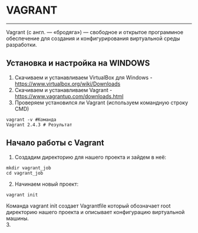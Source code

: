 # VAGRANT
_ _ _
Vagrant (с англ. — «бродяга») — свободное и открытое программное обеспечение для создания и конфигурирования виртуальной среды разработки.

## Установка и настройка на WINDOWS
1. Скачиваем и устанавливаем VirtualBox для Windows - https://www.virtualbox.org/wiki/Downloads
2. Скачиваем и устанавливаем Vagrant - https://www.vagrantup.com/downloads.html
3. Проверяем установился ли Vagrant (используем командную строку CMD)
```
vagrant -v #Команда
Vagrant 2.4.3 # Результат
```

## Начало работы с Vagrant
1. Создадим директорию для нашего  проекта и зайдем в неё:
```
mkdir vagrant_job
cd vagrant_job
```
2. Начинаем новый проект:
```
vagrant init
```
Команда vagrant init создает Vagrantfile который обозначает root директорию нашего проекта и описывает конфигурацию виртуальной машины.    
3.
